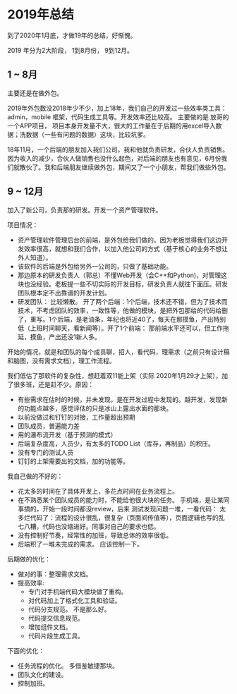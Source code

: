 # 2019年总结
到了2020年1月底，才做19年的总结，好惭愧。

2019 年分为2大阶段， 1到8月份， 9到12月。

## 1 ~ 8月
主要还是在做外包。

2019年外包数没2018年少不少，加上18年，我们自己的开发过一些效率类工具： admin，mobile 框架，代码生成工具等。开发效率还比较高。 主要做的是 放哥的 一个APP项目， 项目本身开发量不大，很大的工作量在于后期的用excel导入数据；洗数据（一些有问题的数据）这块，比较坑爹。

18年11月，一个后端的朋友加入我们公司，我和他就负责研发，合伙人负责销售。因为收入的减少，合伙人做销售也没什么起色，对后端的朋友也有意见，6月份我们就散伙了。我和后端朋友继续做外包，期间又了一个小朋友，帮我们做些外包。

## 9 ~ 12月
加入了新公司，负责那的研发。开发一个资产管理软件。

项目情况：
* 资产管理软件管理后台的前端，是外包给我们做的。因为老板觉得我们这边开发效率很高，就想和我们合作，以加入他公司的方式（基于核心的业务不想让外人知道）。
* 该软件的后端是外包给另外一公司的，只做了基础功能。
* 那边原本的研发负责人（郭总）不懂Web开发（会C++和Python)，对管理这块也没经验。老板提一些不切实际的开发目标，研发负责人就往下面压。研发团队根本定不出靠谱的开发计划。
* 研发团队： 比较懒散。 开了两个后端：1个后端，技术还不错，但为了技术而技术，不考虑团队的效率，一致性等，他做的模块，是把外包那给的代码给删了，重写。1个后端，是老油条，年纪也将近40了，每天在那摸鱼，产出特别低（上班时间聊天，看新闻等）。开了1个前端： 那前端水平还可以，但工作拖延，摸鱼，产出还没1新人多。

开始的情况，就是和团队的每个成员聊，招人，看代码，理需求（之前只有设计稿和脑图，没有需求文档），理工作流程。

我们低估了那软件的复杂性，想赶着双11能上架（实际 2020年1月29才上架），加了很多班，还是赶不少。原因：
* 有些需求在估时的时候，并未发现，是在开发过程中发现的。越开发，发现新的功能点越多，感觉评估的只是冰山上露出水面的那块。
* 以前没做过和钉钉的对接，工作量超出预期
* 团队成员，普遍能力差
* 用的瀑布流开发（基于预测的模式）
* 后端复杂度高，人员少，有太多的TODO List（库存，再制品）的积压。
* 没有专门的测试人员
* 钉钉的上架需要出的文档，加的功能等。

我自己做的不好的：
* 花太多的时间在了具体开发上，多花点时间在业务流程上。
* 在不熟悉某个团队成员的能力时，不能给他很大块的任务。 手机端，是让某同事搞的，开始一段时间都没review，后来 测试发现问题一堆，一看代码： 太多烂代码了：流程的设计很乱，很复杂（页面间传值等），页面逻辑也写的乱七八糟，代码也没缩进好。同事对自己的要求也低。
* 没有控制好节奏，经常性的加班，导致总体的效率很低。
* 后端积了一堆未完成的需求。 应该控制一下。

后期做的优化：
* 做对的事：整理需求文档。
* 提高效率:
  * 专门对手机端代码大模块做了重构。
  * 对代码加上了格式化工具和验证。
  * 代码分支规范。 不是那么好。
  * 代码提交信息规范。
  * 增加组件文档。
  * 代码片段生成工具。

下面的优化：
* 任务流程的优化。 多借鉴敏捷那块。
* 团队文化的建设。
* 控制加班。
